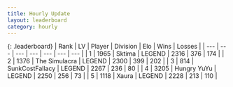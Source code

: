 ```yaml
---
title: Hourly Update
layout: leaderboard
category: hourly
---
```


{: .leaderboard}
| Rank | LV | Player | Division | Elo | Wins | Losses |
| --- | --- | --- | --- | --- | --- | --- |
| <span data-change="1">1</span> | 1965 | <span title="ID: 353063">Sktima</span> | LEGEND | <span data-change="16">2316</span> | <span data-change="3">376</span> | <span data-change="0">174</span> |
| <span data-change="-1">2</span> | 1376 | <span title="ID: 366840">The Simulacra</span> | LEGEND | <span data-change="-4">2300</span> | <span data-change="1">399</span> | <span data-change="1">202</span> |
| <span data-change="1">3</span> | 814 | <span title="ID: 402846">SunkCostFallacy</span> | LEGEND | <span data-change="17">2267</span> | <span data-change="4">236</span> | <span data-change="0">80</span> |
| <span data-change="-1">4</span> | 3205 | <span title="ID: 164871">Hungry YuYu</span> | LEGEND | <span data-change="0">2250</span> | <span data-change="0">256</span> | <span data-change="0">73</span> |
| <span data-change="0">5</span> | 1118 | <span title="ID: 200908">Xaura</span> | LEGEND | <span data-change="0">2228</span> | <span data-change="0">213</span> | <span data-change="0">110</span> |